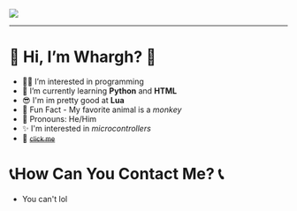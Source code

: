 <p>
    <a href="https://www.youtube.com/watch?v=dQw4w9WgXcQ"
      ><img
        src="https://readme-typing-svg.herokuapp.com?font=Fira+Code&duration=2000&pause=1500&color=36C32E&multiline=true&width=435&height=185&lines=import+time;onprofile+%3D+True;%23+print+hi+on+profile;while+onprofile%3A;++++time.sleep(1);++++print(%22Hi+im+Whargh!+%3A0)%22);++++%23done+%3A)"
    /></a>
</p>
  
  <hr>
  <h1>👋 Hi, I’m Whargh? 👋</h1>
  
  - 👨‍💻 I’m interested in programming
  - 🌱 I’m currently learning <Strong>Python</Strong> and <Strong>HTML</Strong>
  - 😎 I'm im pretty good at <strong>Lua</strong>
  - 🐒 Fun Fact - My favorite animal is a <em>monkey</em>
  - 🫃 Pronouns: He/Him
  - ✨ I'm interested in <em>microcontrollers</em>
  - 🤫 <strike><small><a href="heres a cool picture of a cat.png">click me</a></small></strike>

  <h1>📞How Can You Contact Me? 📞</h1>

  - You can't lol

